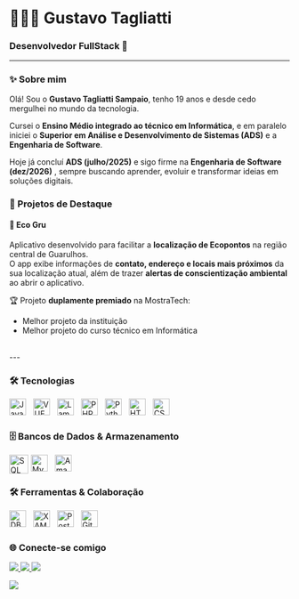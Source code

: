 <h1 align="left">👨🏻‍💻 Gustavo Tagliatti</h1>
<h3 align="left">Desenvolvedor FullStack 🚀</h3>

---

### ✨ Sobre mim
Olá! Sou o **Gustavo Tagliatti Sampaio**, tenho 19 anos e desde cedo mergulhei no mundo da tecnologia.  

Cursei o **Ensino Médio integrado ao técnico em Informática**, e em paralelo iniciei o **Superior em Análise e Desenvolvimento de Sistemas (ADS)** e a **Engenharia de Software**.  

Hoje já concluí **ADS (julho/2025)** e sigo firme na **Engenharia de Software (dez/2026)** , sempre buscando aprender, evoluir e transformar ideias em soluções digitais.  

### 🌟 Projetos de Destaque

#### 📱 Eco Gru
Aplicativo desenvolvido para facilitar a **localização de Ecopontos** na região central de Guarulhos.  
O app exibe informações de **contato, endereço e locais mais próximos** da sua localização atual, além de trazer **alertas de conscientização ambiental** ao abrir o aplicativo.  

🏆 Projeto **duplamente premiado** na MostraTech:  
- Melhor projeto da instituição  
- Melhor projeto do curso técnico em Informática  
<br>
---


### 🛠️ Tecnologias
<img align="left" alt="JavaScript" title="JavaScript" width="30px" style="padding-right: 10px;" src="https://cdn.jsdelivr.net/gh/devicons/devicon@latest/icons/javascript/javascript-original.svg"/>
<img align="left" alt="VUE" title="VUE" width="30px" style="padding-right: 10px;" src="https://uploads.sitepoint.com/wp-content/uploads/2016/11/1480439398vuejs-logo.png"/>
<img align="left" alt="Lambda" title="Lambda" width="30px" style="padding-right: 10px;" src="https://www.tsmean.com/assets/img/the-ultimate-aws-lambda-tutorial-for-nodejs/aws-lambda-logo.svg"/>
<img align="left" alt="PHP" title="PHP" width="30px" style="padding-right: 10px;" src="https://cdn.jsdelivr.net/gh/devicons/devicon@latest/icons/php/php-original.svg"/>
<img align="left" alt="Python" title="Python" width="30px" style="padding-right: 10px;" src="https://cdn.jsdelivr.net/gh/devicons/devicon@latest/icons/python/python-original.svg"/><img align="left" alt="HTML" title="HTML" width="30px" style="padding-right: 10px;" src="https://cdn.jsdelivr.net/gh/devicons/devicon@latest/icons/html5/html5-original.svg"/><img align="left" alt="CSS" title="CSS" width="30px" style="padding-right: 10px;" src="https://cdn.jsdelivr.net/gh/devicons/devicon@latest/icons/css3/css3-original.svg"/>

<br/><br/>

### 🗄️ Bancos de Dados & Armazenamento
<img align="left" alt="SQL SERVER" title="SQL SERVER" width="34px" style="padding-right: 2px;" src="https://img.icons8.com/?size=512&id=laYYF3dV0Iew&format=png"/>
<img align="left" alt="MySQL" title="MySQL" width="30px" style="padding-right: 10px;" src="https://cdn-icons-png.flaticon.com/512/5968/5968313.png"/>
<img align="left" alt="Amazon S3" title="Amazon S3" width="30px" style="padding-right: 10px;" src="https://upload.wikimedia.org/wikipedia/commons/thumb/b/bc/Amazon-S3-Logo.svg/428px-Amazon-S3-Logo.svg.png"/>
<br/><br/>

### 🛠️ Ferramentas & Colaboração
<img align="left" alt="DBeaver" title="DBeaver" width="30px" style="padding-right: 10px;" src="https://github.com/dbeaver/dbeaver/wiki/images/dbeaver-head.png"/>
<img align="left" alt="XAMPP" title="XAMPP" width="30px" style="padding-right: 10px;" src="https://images.icon-icons.com/1381/PNG/512/xampp_94513.png"/>
<img align="left" alt="Postman" title="Postman" width="30px" style="padding-right: 10px;" src="https://nocodestartup.io/wp-content/uploads/2024/01/postman-nocode.webp"/>
<img align="left" alt="Git" title="Git" width="30px" style="padding-right: 10px;" src="https://cdn.jsdelivr.net/gh/devicons/devicon@latest/icons/git/git-original.svg"/>


<br/><br/>
### 🌐 Conecte-se comigo
<p align="Left">
  <a href="https://www.linkedin.com/in/gustavo-tagliatti-sampaio-8989aa323/">
    <img src="https://img.shields.io/badge/LinkedIn-0A66C2?style=for-the-badge&logo=linkedin&logoColor=white"/>
  </a>
  <a href="mailto:SEU_EMAIL@gmail.com">
    <img src="https://img.shields.io/badge/Gmail-EA4335?style=for-the-badge&logo=gmail&logoColor=white"/>
  </a>
  <a href="https://github.com/SEU_USERNAME">
    <img src="https://img.shields.io/badge/GitHub-181717?style=for-the-badge&logo=github&logoColor=white"/>
  </a>
</p>

<p align="Left">
  <img src="https://komarev.com/ghpvc/?username=Gustavo-ts&color=blue&style=flat" />
</p>
<p>
